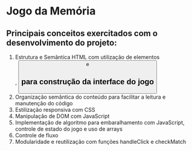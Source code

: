 # Jogo da Memória
## Principais conceitos exercitados com o desenvolvimento do projeto:
  1. Estrutura e Semântica HTML com utilização de elementos <div>, <button> e <h2> para construção da interface do jogo
  2. Organização semântica do conteúdo para facilitar a leitura e manutenção do código
  3. Estilização responsiva com CSS
  4. Manipulação de DOM com JavaScript
  5. Implementação de algoritmo para embaralhamento com JavaScript, controle de estado do jogo e uso de arrays
  6. Controle de fluxo
  7. Modularidade e reutilização com funções handleClick e checkMatch

